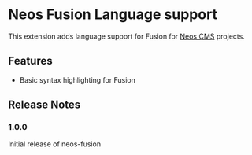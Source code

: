 # Neos Fusion Language support

This extension adds language support for Fusion for [Neos CMS](https://www.neos.io/) projects.

## Features

* Basic syntax highlighting for Fusion

## Release Notes

### 1.0.0

Initial release of neos-fusion

